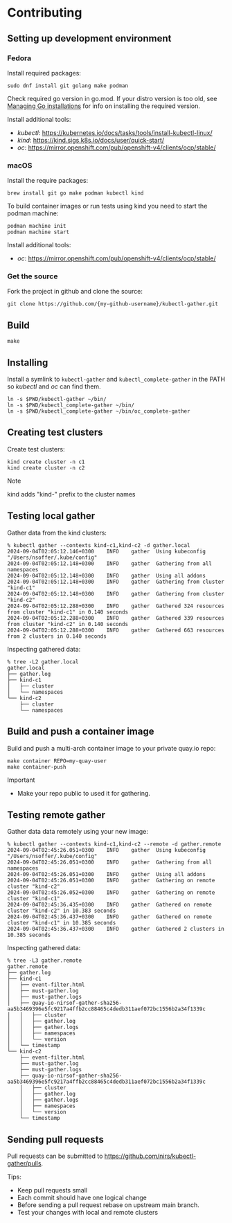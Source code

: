# Contributing

## Setting up development environment

### Fedora

Install required packages:

```console
sudo dnf install git golang make podman
```
Check required go version in go.mod. If your distro version is too old, see
[Managing Go installations](https://go.dev/doc/manage-install) for info on
installing the required version.

Install additional tools:

- *kubectl*: https://kubernetes.io/docs/tasks/tools/install-kubectl-linux/
- *kind*: https://kind.sigs.k8s.io/docs/user/quick-start/
- *oc*: https://mirror.openshift.com/pub/openshift-v4/clients/ocp/stable/

### macOS

Install the require packages:

```console
brew install git go make podman kubectl kind
```

To build container images or run tests using kind you need to start the podman machine:

```console
podman machine init
podman machine start
```

Install additional tools:

- *oc*: https://mirror.openshift.com/pub/openshift-v4/clients/ocp/stable/

### Get the source

Fork the project in github and clone the source:

```console
git clone https://github.com/{my-github-username}/kubectl-gather.git
```

## Build

```console
make
```

## Installing

Install a symlink to `kubectl-gather` and `kubectl_complete-gather` in
the PATH so *kubectl* and *oc* can find them.

```console
ln -s $PWD/kubectl-gather ~/bin/
ln -s $PWD/kubectl_complete-gather ~/bin/
ln -s $PWD/kubectl_complete-gather ~/bin/oc_complete-gather
```

## Creating test clusters

Create test clusters:

```console
kind create cluster -n c1
kind create cluster -n c2
```

> [!NOTE]
> kind adds "kind-" prefix to the cluster names

## Testing local gather

Gather data from the kind clusters:

```console
% kubectl gather --contexts kind-c1,kind-c2 -d gather.local
2024-09-04T02:05:12.146+0300	INFO	gather	Using kubeconfig "/Users/nsoffer/.kube/config"
2024-09-04T02:05:12.148+0300	INFO	gather	Gathering from all namespaces
2024-09-04T02:05:12.148+0300	INFO	gather	Using all addons
2024-09-04T02:05:12.148+0300	INFO	gather	Gathering from cluster "kind-c1"
2024-09-04T02:05:12.148+0300	INFO	gather	Gathering from cluster "kind-c2"
2024-09-04T02:05:12.288+0300	INFO	gather	Gathered 324 resources from cluster "kind-c1" in 0.140 seconds
2024-09-04T02:05:12.288+0300	INFO	gather	Gathered 339 resources from cluster "kind-c2" in 0.140 seconds
2024-09-04T02:05:12.288+0300	INFO	gather	Gathered 663 resources from 2 clusters in 0.140 seconds
```

Inspecting gathered data:

```console
% tree -L2 gather.local
gather.local
├── gather.log
├── kind-c1
│   ├── cluster
│   └── namespaces
└── kind-c2
    ├── cluster
    └── namespaces
```

## Build and push a container image

Build and push a multi-arch container image to your private quay.io
repo:

```console
make container REPO=my-quay-user
make container-push
```

> [!IMPORTANT]
> - Make your repo public to used it for gathering.

## Testing remote gather

Gather data data remotely using your new image:

```console
% kubectl gather --contexts kind-c1,kind-c2 --remote -d gather.remote
2024-09-04T02:45:26.051+0300	INFO	gather	Using kubeconfig "/Users/nsoffer/.kube/config"
2024-09-04T02:45:26.051+0300	INFO	gather	Gathering from all namespaces
2024-09-04T02:45:26.051+0300	INFO	gather	Using all addons
2024-09-04T02:45:26.051+0300	INFO	gather	Gathering on remote cluster "kind-c2"
2024-09-04T02:45:26.052+0300	INFO	gather	Gathering on remote cluster "kind-c1"
2024-09-04T02:45:36.435+0300	INFO	gather	Gathered on remote cluster "kind-c2" in 10.383 seconds
2024-09-04T02:45:36.437+0300	INFO	gather	Gathered on remote cluster "kind-c1" in 10.385 seconds
2024-09-04T02:45:36.437+0300	INFO	gather	Gathered 2 clusters in 10.385 seconds
```

Inspecting gathered data:

```console
% tree -L3 gather.remote
gather.remote
├── gather.log
├── kind-c1
│   ├── event-filter.html
│   ├── must-gather.log
│   ├── must-gather.logs
│   ├── quay-io-nirsof-gather-sha256-aa5b3469396e5fc9217a4ffb2cc88465c4dedb311aef072bc1556b2a34f1339c
│   │   ├── cluster
│   │   ├── gather.log
│   │   ├── gather.logs
│   │   ├── namespaces
│   │   └── version
│   └── timestamp
└── kind-c2
    ├── event-filter.html
    ├── must-gather.log
    ├── must-gather.logs
    ├── quay-io-nirsof-gather-sha256-aa5b3469396e5fc9217a4ffb2cc88465c4dedb311aef072bc1556b2a34f1339c
    │   ├── cluster
    │   ├── gather.log
    │   ├── gather.logs
    │   ├── namespaces
    │   └── version
    └── timestamp
```

## Sending pull requests

Pull requests can be submitted to https://github.com/nirs/kubectl-gather/pulls.

Tips:

- Keep pull requests small
- Each commit should have one logical change
- Before sending a pull request rebase on upstream main branch.
- Test your changes with local and remote clusters

